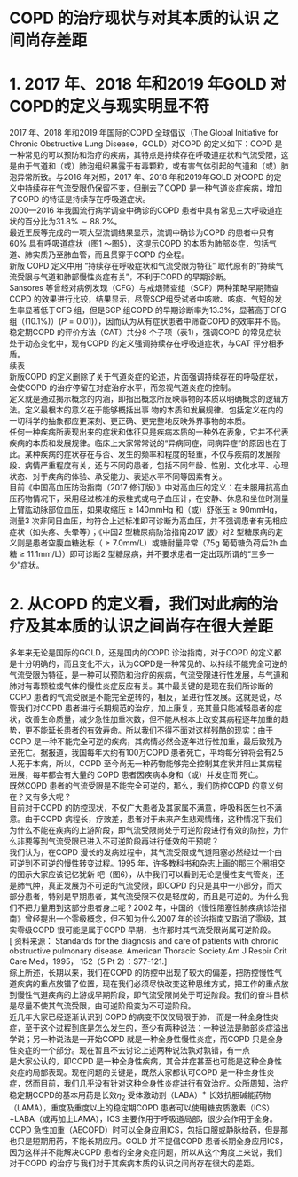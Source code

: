 # COPD 的治疗现状与对其本质的认识 之间尚存差距  
# 1. 2017 年、2018 年和2019 年GOLD 对COPD的定义与现实明显不符  
2017 年、2018 年和2019 年国际的COPD 全球倡议（The Global Initiative for Chronic Obstructive Lung Disease，GOLD）对COPD 的定义如下：COPD 是一种常见的可以预防和治疗的疾病，其特点是持续存在呼吸道症状和气流受限，这是由于气道和（或）肺泡组织暴露于有毒颗粒，或有害气体引起的气道和（或）肺泡异常所致。与2016 年对照，2017 年、2018 年和2019年GOLD 对COPD 的定义中持续存在气流受限仍保留不变，但删去了COPD 是一种气道炎症疾病，增加了COPD 的特征是持续存在呼吸道症状。  
2000—2016 年我国流行病学调查中确诊的COPD 患者中具有常见三大呼吸道症状的百分比为$31.8\%\sim88.2\%$。  
最近王辰等完成的一项大型流调结果显示，流调中确诊为COPD 的患者中只有$60\%$ 具有呼吸道症状（图1 ～图5），这提示COPD 的本质为肺部炎症，包括气道、肺实质乃至肺血管，而且贯穿于COPD 的全程。  
新版 COPD  定义中用 “持续存在呼吸症状和气流受限为特征” 取代原有的“持续气流受限与气道和肺部慢性炎症有关”，不利于COPD 的早期诊断。  
Sansores 等曾经对病例发现（CFG）与戒烟筛查组（SCP）两种策略早期筛查COPD 的效果进行比较，结果显示，尽管SCP组受试者中咳嗽、咳痰、气短的发生率显著低于CFG 组，但是SCP 组COPD 的早期诊断率为$13.3\%$，显著高于CFG 组（$(10.1\%)$）$\left(P{=}0.01\right)$），因而认为从有症状患者中筛查COPD 的效率并不高。  
稳定期COPD 的评价方法（CAT）共分8 个子项（表1），强调COPD 的常见症状处于动态变化中，现有COPD 的定义强调持续存在呼吸道症状，与CAT 评分相矛盾。  
续表  
新版COPD 的定义删除了关于气道炎症的论述，片面强调持续存在的呼吸症状，会使COPD 的治疗停留在对症治疗水平，而忽视气道炎症的控制。  
定义就是通过揭示概念的内涵，即指出概念所反映事物的本质以明确概念的逻辑方法。定义最根本的意义在于能够概括出事 物的本质和发展规律。包括定义在内的一切科学的抽象都应更深刻、更正确、更完整地反映外界事物的本质。  
任何一种疾病所表现出来的症状和体征只是疾病本质的一种外在表象，它并不代表疾病的本质和发展规律。临床上大家常常说的“异病同症，同病异症”的原因也在于此。某种疾病的症状存在与否、发生的频率和程度的轻重，不仅与疾病的发展阶段、病情严重程度有关，还与不同的患者，包括不同年龄、性别、文化水平、心理状态、对于疾病的体验、承受能力、表述水平不同等因素有关。  
目前《中国高血压防治指南（2017 修订版）》中对高血压的定义：在未服用抗高血压药物情况下，采用经过核准的汞柱式或电子血压计，在安静、休息和坐位时测量上臂肱动脉部位血压，如果收缩压$\geqslant140\mathrm{mm}\mathrm{Hg}$ 和（或）舒张压$\geqslant90\mathrm{mmHg}$，测量3 次非同日血压，均符合上述标准即可诊断为高血压，并不强调患者有无相应症状（如头疼、头晕等）；《中国2 型糖尿病防治指南2017 版》对2 型糖尿病的定义则是患者空腹血糖达标（$\geqslant7.0\mathrm{mm}/\mathrm{L}$）或糖耐量异常（$75\mathrm{g}$ 葡萄糖负荷后2h 血糖$\geqslant11.1\mathrm{mm}/\mathrm{L})$）即可诊断2 型糖尿病，并不要求患者一定出现所谓的“三多一少”症状。  
# 2. 从COPD 的定义看，我们对此病的治疗及其本质的认识之间尚存在很大差距  
多年来无论是国际的GOLD，还是国内的COPD 诊治指南，对于COPD 的定义都是十分明确的，而且变化不大，认为COPD是一种常见的、以持续不能完全可逆的气流受限为特征，是一种可以预防和治疗的疾病，气流受限进行性发展，与气道和肺对有毒颗粒或气体的慢性炎症反应有关。其中最关键的是现在我们所诊断的COPD 患者的气流受限是不能完全逆转的，相反，呈进行性发展。这就是说，尽管我们对COPD 患者进行长期规范的治疗，加上康复，充其量只能减轻患者的症状，改善生命质量，减少急性加重次数，但不能从根本上改变其病程逐年加重的趋势，更不能延长患者的有效寿命。所以我们不得不面对这样残酷的现实：由于COPD 是一种不能完全可逆的疾病，其病情必然会逐年进行性加重，最后致残乃至死亡。据报道，我国每年大约有100万COPD 患者死亡，平均每分钟将会有2.5 人死于本病，所以，COPD 至今尚无一种药物能够完全控制其症状并阻止其病程进展，每年都会有大量的 COPD  患者因疾病本身和（或）并发症而 死亡。  
既然COPD 患者的气流受限是不能完全可逆的，那么，我们防控COPD 的意义何在？又有多大呢？  
目前对于COPD 的防控现状，不仅广大患者及其家属不满意，呼吸科医生也不满意。由于COPD 病程长，疗效差，患者对于未来产生悲观情绪，这种情况下我们为什么不能在疾病的上游阶段，即气流受限尚处于可逆阶段进行有效的防控，为什么非要等到气流受限已进入不可逆阶段再进行低效的干预呢？  
我们认为，在COPD 漫长的发病过程中，其气流受限或气道阻塞必然经过一个由可逆到不可逆的慢性转变过程。1995 年，许多教科书和杂志上画的那三个圈相交的图示大家应该记忆犹新 吧（图6），从中我们可以看到无论是慢性支气管炎，还是肺气肿，真正发展为不可逆的气流受限，即COPD 的只是其中一小部分，而大部分患者，特别是早期患者，其气流受限不仅是轻度的，而且是可逆的。为什么我们不把力量用到这部分患者身上呢？2002 年，中国的《慢性阻塞性肺疾病诊治指南》曾经提出一个零级概念，但不知为什么2007 年的诊治指南又取消了零级，其实零级COPD 很可能是属于COPD 早期，也许那时其气流受限尚属可逆阶段。  
[  资料来源： Standards for the diagnosis and care of patients with chronic obstructive pulmonary disease.  American Thoracic Society.Am J Respir Crit Care Med，1995， 152（5 Pt 2）：S77-121.]  
综上所述，长期以来，我们在COPD 的防控中出现了较大的偏差，把防控慢性气道疾病的重点放错了位置，现在我们必须尽快改变这种思维方式，把工作的重点放到慢性气道疾病的上游或早期阶段，即气流受限尚处于可逆阶段。我们的奋斗目标是尽量不使其气流受限，由可逆阶段变为不可逆阶段。  
近几年大家已经逐渐认识到 COPD  的病变不仅仅局限于肺， 而是一种全身性炎症，至于这个过程到底是怎么发生的，至少有两种说法：一种说法是肺部炎症溢出学说；另一种说法是一开始COPD 就是一种全身性慢性炎症，而COPD 只是全身性炎症的一个部分。现在暂且不去讨论上述两种说法孰对孰错，有一点  
是大家公认的，即COPD 是一种全身性疾病，其合并症甚至也可能是这种全身性炎症的局部表现。现在问题的关键是，既然大家都认可COPD 是一种全身性炎症，然而目前，我们几乎没有针对这种全身性炎症进行有效治疗。众所周知，治疗稳定期COPD的基本用药是长效$\eta_{2}$ 受体激动剂（LABA）$^+$ 长效抗胆碱能药物（LAMA），重度及重度以上的稳定期COPD 患者可以使用糖皮质激素（ICS）+LABA（或再加上LAMA），ICS 主要作用于呼吸道局部，很少会作用于全身。COPD 急性加重（AECOPD）时可以全身应用ICS，包括口服或静脉给药，但是那也只是短期用药，不能长期应用。GOLD 并不提倡COPD 患者长期全身应用ICS，因为这样并不能解决COPD 患者的全身炎症问题，所以从这个角度上来说，我们对于COPD 的治疗与我们对于其疾病本质的认识之间尚存在很大的差距。  
